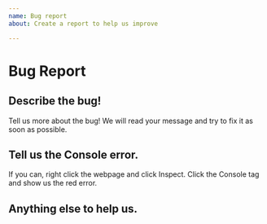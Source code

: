 ```yaml
---
name: Bug report
about: Create a report to help us improve

---
```


<h1>Bug Report</h1>
<h2>Describe the bug!</h2>
Tell us more about the bug! We will read your message and
try to fix it as soon as possible.
<h2>Tell us the Console error.</h2>
If you can, right click the webpage and click Inspect. 
Click the Console tag and show us the red error.
<h2>Anything else to help us.</h2>
